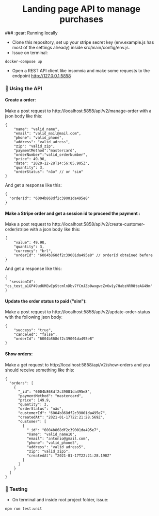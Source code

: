 <h1 align="center">
Landing page API to manage purchases
</h1>
### :gear: Running locally

- Clone this repository, set up your stripe secret key (env.example.js has most of the settings already) inside src/main/config/env.js.
- Issue on terminal:
```
docker-compose up
```
- Open a REST API client like insomnia and make some requests to the endpoint http://127.0.0.1:5858 

### :chopsticks: Using the API

#### Create a order:

Make a post request to http://localhost:5858/api/v2/manage-order with a json body like this:

```
{
	"name": "valid_name",
	"email": "valid_mail@mail.com",
	"phone": "valid_phone",
	"address": "valid_adress",
	"zip": "valid_zip",
	"paymentMethod":"mastercard",
	"orderNumber":"valid_orderNumber",
	"price": 49.90,
	"date": "2020-12-28T14:56:05.905Z",
	"quantity": 3,
	"orderStatus": "não" // or "sim"
}
```
And get a response like this:

```
{
  "orderId": "6004b868df2c39001da495e8"
}
```

#### Make a Stripe order and get a session id to proceed the payment :

Make a post request to http://localhost:5858/api/v2/create-customer-order/stripe with a json body like this:

```
{
	"value": 49.90,
	"quantity": 3,
	"currency": "brl",
	"orderId": "6004b868df2c39001da495e8" // orderId obteined before
}
```
And get a response like this:

```
{
  "sessionId": "cs_test_a1GP49udUMEwEpStcmlnDbv7fCmJZo0wxgwcZv6w1y7HabzNRR8teAG49m"
}
```

#### Update the order status to paid ("sim"):

Make a post request to http://localhost:5858/api/v2/update-order-status with the following json body:

```
{
	"success": "true",
	"canceled": "false",
	"orderId": "6004b868df2c39001da495e8"
}
```
#### Show orders:

Make a get request to http://localhost:5858/api/v2/show-orders and you should receive something like this:

```
{
  "orders": [
    {
      "_id": "6004b868df2c39001da495e8",
      "paymentMethod": "mastercard",
      "price": 149.9,
      "quantity": 3,
      "orderStatus": "não",
      "customerId": "6004b868df2c39001da495e7",
      "createdAt": "2021-01-17T22:21:28.569Z",
      "customer": [
        {
          "_id": "6004b868df2c39001da495e7",
          "name": "valid_name10",
          "email": "antonio@gmail.com",
          "phone": "valid_phone5",
          "address": "valid_adress5",
          "zip": "valid_zip5",
          "createdAt": "2021-01-17T22:21:28.190Z"
        }
      ]
    }
  ]
}
```

### :test_tube: Testing

- On terminal and inside root project folder, issue:
```
npm run test:unit
```

